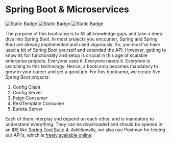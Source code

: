 # Spring Boot & Microservices

![Static Badge](https://img.shields.io/badge/Spring%20Boot%20&%20Microservices-Bootcamp-blue) ![Static Badge](https://img.shields.io/badge/Spring%20Boot-Tutorial-green) ![Static Badge](https://img.shields.io/badge/Microservices-Tutorial-green)

The purpose of this bootcamp is to fill all knowledge gaps and take a deep dive into Spring Boot. In most projects you encounter, Spring and Spring Boot are already implemented and used vigorously. So, you must've have used a bit of Spring Boot yourself and extended the API. However, getting to know its full functionality and setup is crucial in this age of scalable enterprise projects. Everyone uses it. Everyone needs it. Everyone is switching to this technology. Hence, a bootcamp becomes mandatory to grow in your career and get a good job. For this bootcamp, we create five Spring Boot projects:
1. Config Client
2. Config Server
3. Feign Consumer
4. RestTemplate Consumer
5. Eureka Server

Each of them interplay and depend on each other, and is mandatory to understand everything. They can be downloaded and should be opened in an IDE like [Spring Tool Suite 4](https://spring.io/tools/). Additionally, we also use Postman for testing our API's, which is [freely available online](https://www.postman.com/downloads/).

